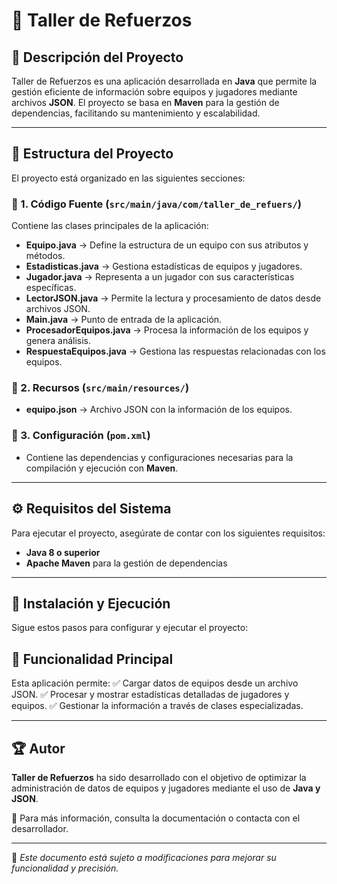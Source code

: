# 📌 Taller de Refuerzos

## 📖 Descripción del Proyecto
Taller de Refuerzos es una aplicación desarrollada en **Java** que permite la gestión eficiente de información sobre equipos y jugadores mediante archivos **JSON**. El proyecto se basa en **Maven** para la gestión de dependencias, facilitando su mantenimiento y escalabilidad.

---

## 📂 Estructura del Proyecto
El proyecto está organizado en las siguientes secciones:

### 🔹 1. Código Fuente (`src/main/java/com/taller_de_refuers/`)
Contiene las clases principales de la aplicación:

- **Equipo.java** → Define la estructura de un equipo con sus atributos y métodos.
- **Estadisticas.java** → Gestiona estadísticas de equipos y jugadores.
- **Jugador.java** → Representa a un jugador con sus características específicas.
- **LectorJSON.java** → Permite la lectura y procesamiento de datos desde archivos JSON.
- **Main.java** → Punto de entrada de la aplicación.
- **ProcesadorEquipos.java** → Procesa la información de los equipos y genera análisis.
- **RespuestaEquipos.java** → Gestiona las respuestas relacionadas con los equipos.

### 🔹 2. Recursos (`src/main/resources/`)
- **equipo.json** → Archivo JSON con la información de los equipos.

### 🔹 3. Configuración (`pom.xml`)
- Contiene las dependencias y configuraciones necesarias para la compilación y ejecución con **Maven**.

---

## ⚙️ Requisitos del Sistema
Para ejecutar el proyecto, asegúrate de contar con los siguientes requisitos:
- **Java 8 o superior**
- **Apache Maven** para la gestión de dependencias

---

## 🚀 Instalación y Ejecución
Sigue estos pasos para configurar y ejecutar el proyecto:



## 🎯 Funcionalidad Principal
Esta aplicación permite:
✅ Cargar datos de equipos desde un archivo JSON.
✅ Procesar y mostrar estadísticas detalladas de jugadores y equipos.
✅ Gestionar la información a través de clases especializadas.

---

## 🏆 Autor
**Taller de Refuerzos** ha sido desarrollado con el objetivo de optimizar la administración de datos de equipos y jugadores mediante el uso de **Java y JSON**.

📌 Para más información, consulta la documentación o contacta con el desarrollador.

---

📌 *Este documento está sujeto a modificaciones para mejorar su funcionalidad y precisión.*

